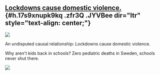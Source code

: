 
[Lockdowns cause domestic violence.](https://www.google.com/url?q=https%3A%2F%2Fwww.dallasnews.com%2Fnews%2Fcrime%2F2020%2F05%2F19%2Fut-dallas-study-finds-family-violence-increased-125-during-shelter-at-home-orders%2F&sa=D&sntz=1&usg=AFQjCNFp8FbJgRvZWoHAtnvZ6mcDH_Ki9g) {#h.17s9xnupk9kq .zfr3Q .JYVBee dir="ltr" style="text-align: center;"}
-----------------------------------------------------------------------------------------------------------------------------------------------------------------------------------------------------------------------------------------------------------------------------

[![](https://lh5.googleusercontent.com/S1FzdnZ6IDAPCZC0HSE9_go9EnU6tlQyFspTZNB9ff4jzIcf1LsFCM4JkF8AC5_3SBP7MoNkM_5fPFqn7WXsw7fTBu5ohXZO_elJvAqgzfzg19HbVTo=w1280)](https://www.google.com/url?q=https%3A%2F%2Fredcap.med.usc.edu%2Fsurveys%2F%3Fs%3DJ7KEL4YTKT&sa=D&sntz=1&usg=AFQjCNGgmJPVlIxKzdq9Pd16K5HC0kstRQ)

An undisputed causal relationship: Lockdowns cause domestic violence.

Why aren't kids back in schools? Zero pediatric deaths in Sweden,
schools never shut there.

![](https://lh5.googleusercontent.com/QWuJQ0HCEKcbElC1E0N1ToHiaDTHwAuJbfwJ7b9ASgw3byKmppEohM6KqGCpjm9w00Unc1g1umlB7lLBa1QlaxmsckepLucdeJ6N7XtmsOP43KYWDA=w1280)
